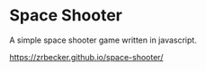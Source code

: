 # Space Shooter

A simple space shooter game written in javascript.

https://zrbecker.github.io/space-shooter/
